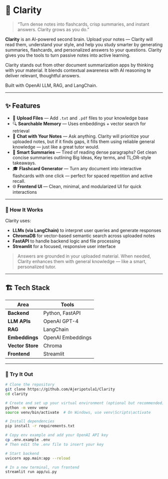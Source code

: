 # 🧠 Clarity

> “Turn dense notes into flashcards, crisp summaries, and instant answers. Clarity grows as you do.”

**Clarity** is an AI-powered second brain. Upload your notes — Clarity will read them, understand your style, and help you study smarter by generating summaries, flashcards, and personalized answers to your questions. Clarity gives you the tools to turn passive notes into active learning.

Clarity stands out from other document summarization apps by thinking with your material. It blends contextual awareness with AI reasoning te deliver relevant, thoughtful answers. 

Built with OpenAI LLM, RAG, and LangChain.

---

## ✨ Features

- 📂 **Upload Files** — Add `.txt` and `.pdf` files to your knowledge base
- 🔍 **Searchable Memory** — Uses embeddings + vector search for retrieval
- 💬 **Chat with Your Notes** — Ask anything. Clarity will prioritize your uploaded notes, but if it finds gaps, it fills them using reliable general knowledge — just like a great tutor would.
- 🧠 **Smart Summaries** — Tired of reading dense paragraphs? Get clean concise summaries outlining Big Ideas, Key terms, and TL;DR-style takeaways.
- 🎓 **Flashcard Generator** — Turn any document into interactive flashcards with one click — perfect for spaced repetition and active recall.
- 🌐 **Frontend UI** — Clean, minimal, and modularized UI for quick interactions

---

### 🤖 How It Works

Clarity uses:

- **LLMs (via LangChain)** to interpret user queries and generate responses
- **ChromaDB** for vector-based semantic search across uploaded notes
- **FastAPI** to handle backend logic and file processing
- **Streamlit** for a focused, responsive user interface

> Answers are grounded in your uploaded material. When needed, Clarity enhances them with general knowledge — like a smart, personalized tutor.

---


## 🏗️ Tech Stack

| Area | Tools |
|------|-------|
| **Backend** | Python, FastAPI |
| **LLM APIs** | OpenAI GPT-4 |
| **RAG** | LangChain |
| **Embeddings** | OpenAI Embeddings |
| **Vector Store** |Chroma |
| **Frontend** | Streamlit |

---

### 🚀 Try It Out

```bash
# Clone the repository
git clone https://github.com/Ajeripotula1/Clarity
cd clarity

# Create and set up your virtual environment (optional but recommended)
python -m venv venv
source venv/bin/activate  # On Windows, use venv\Scripts\activate

# Install dependencies
pip install -r requirements.txt

# Copy env example and add your OpenAI API key
cp .env.example .env
# Then edit the .env file to insert your key

# Start backend
uvicorn app.main:app --reload

# In a new terminal, run frontend
streamlit run app/ui.py
